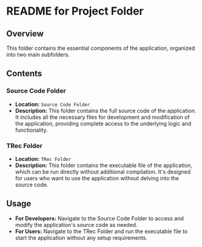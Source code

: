 
# README for Project Folder

## Overview
This folder contains the essential components of the application, organized into two main subfolders.

## Contents

### Source Code Folder
- **Location:** `Source Code Folder`
- **Description:** This folder contains the full source code of the application. It includes all the necessary files for development and modification of the application, providing complete access to the underlying logic and functionality.

### TRec Folder
- **Location:** `TRec Folder`
- **Description:** This folder contains the executable file of the application, which can be run directly without additional compilation. It's designed for users who want to use the application without delving into the source code.

## Usage
- **For Developers:** Navigate to the Source Code Folder to access and modify the application's source code as needed.
- **For Users:** Navigate to the TRec Folder and run the executable file to start the application without any setup requirements.
